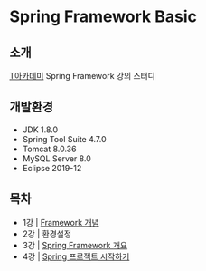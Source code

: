 # Spring Framework Basic

## 소개

[T아카데미](https://tacademy.skplanet.com/live/player/onlineLectureDetail.action?seq=88) Spring Framework 강의 스터디

## 개발환경

* JDK 1.8.0
* Spring Tool Suite 4.7.0
* Tomcat 8.0.36
* MySQL Server 8.0
* Eclipse 2019-12

## 목차

* 1강 | [Framework 개념](https://github.com/jiwoo-kimm/study-spring-framework-basic/blob/master/Lecture%20Note/Lec-01-Framework%20%EA%B0%9C%EB%85%90.md)<br>
* 2강 | 환경설정<br>
* 3강 | [Spring Framework 개요](https://github.com/jiwoo-kimm/study-spring-framework-basic/blob/master/Lecture%20Note/Lec-03-Spring%20%ED%94%84%EB%A0%88%EC%9E%84%EC%9B%8C%ED%81%AC%20%EA%B0%9C%EC%9A%94.md)<br>
* 4강 | [Spring 프로젝트 시작하기](https://github.com/jiwoo-kimm/study-spring-framework-basic/blob/master/Lecture%20Note/Lec-04-Spring%20%ED%94%84%EB%A1%9C%EC%A0%9D%ED%8A%B8%20%EC%8B%9C%EC%9E%91%ED%95%98%EA%B8%B0.md)

